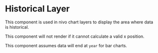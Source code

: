 # Historical Layer

This component is used in nivo chart layers to display the area where data is historical.

This component will not render if it cannot calculate a valid x position.

This component assumes data will end at `year` for bar charts.
